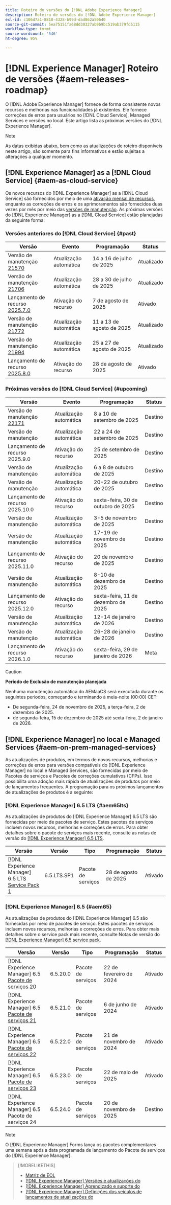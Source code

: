 ```yaml
---
title: Roteiro de versões do [!DNL Adobe Experience Manager]
description: Roteiro de versões do [!DNL Adobe Experience Manager]
exl-id: c106d7a1-8810-4328-b99d-dad862a50640
source-git-commit: 5ea75151fa68dd30327ab9b9bc519ab379fd5115
workflow-type: tm+mt
source-wordcount: '546'
ht-degree: 95%

---
```



# [!DNL Experience Manager] Roteiro de versões {#aem-releases-roadmap}

O [!DNL Adobe Experience Manager] fornece de forma consistente novos recursos e melhorias nas funcionalidades já existentes. Ele fornece correções de erros para usuários no [!DNL Cloud Service], Managed Services e versões no local. Este artigo lista as próximas versões do [!DNL Experience Manager].

>[!NOTE]
>
>As datas exibidas abaixo, bem como as atualizações de roteiro disponíveis neste artigo, são somente para fins informativos e estão sujeitas a alterações a qualquer momento.

## [!DNL Experience Manager] as a [!DNL Cloud Service] {#aem-as-cloud-service}

Os novos recursos do [!DNL Experience Manager] as a [!DNL Cloud Service] são fornecidos por meio de uma [ativação mensal de recursos](https://experienceleague.adobe.com/pt-br/docs/experience-manager-cloud-service/content/release-notes/release-notes/release-notes-current), enquanto as correções de erros e os aprimoramentos são fornecidos duas vezes por mês por meio das [versões de manutenção](https://experienceleague.adobe.com/pt-br/docs/experience-manager-cloud-service/content/release-notes/maintenance/latest).
As próximas versões do [!DNL Experience Manager] as a [!DNL Cloud Service] estão planejadas da seguinte forma:

### Versões anteriores do [!DNL Cloud Service] {#past}

| Versão | Evento | Programação | Status |
|---|---|---|---|
| Versão de manutenção [21570](https://experienceleague.adobe.com/pt-br/docs/experience-manager-cloud-service/content/release-notes/maintenance/2025/2025-7-0#21570) | Atualização automática | 14 a 16 de julho de 2025 | Atualizado |
| Versão de manutenção [21706](https://experienceleague.adobe.com/pt-br/docs/experience-manager-cloud-service/content/release-notes/maintenance/2025/2025-7-0#21706) | Atualização automática | 28 a 30 de julho de 2025 | Atualizado |
| Lançamento de recurso [2025.7.0](https://experienceleague.adobe.com/pt-br/docs/experience-manager-cloud-service/content/release-notes/release-notes/2025/release-notes-2025-7-0) | Ativação do recurso | 7 de agosto de 2025 | Ativado |
| Versão de manutenção [21772](https://experienceleague.adobe.com/pt-br/docs/experience-manager-cloud-service/content/release-notes/maintenance/2025/2025-8-0#21772) | Atualização automática | 11 a 13 de agosto de 2025 | Atualizado |
| Versão de manutenção [21994](https://experienceleague.adobe.com/pt-br/docs/experience-manager-cloud-service/content/release-notes/maintenance/2025/2025-8-0#21994) | Atualização automática | 25 a 27 de agosto de 2025 | Atualizado |
| Lançamento de recurso [2025.8.0](https://experienceleague.adobe.com/pt-br/docs/experience-manager-cloud-service/content/release-notes/release-notes/release-notes-current) | Ativação do recurso | 28 de agosto de 2025 | Ativado |

### Próximas versões do [!DNL Cloud Service] {#upcoming}

| Versão | Evento | Programação | Status |
|---|---|---|---|
| Versão de manutenção [22171](https://experienceleague.adobe.com/pt-br/docs/experience-manager-cloud-service/content/release-notes/maintenance/latest) | Atualização automática | 8 a 10 de setembro de 2025 | Destino |
| Versão de manutenção | Atualização automática | 22 a 24 de setembro de 2025 | Destino |
| Lançamento de recurso 2025.9.0 | Ativação do recurso | 25 de setembro de 2025 | Destino |
| Versão de manutenção | Atualização automática | 6 a 8 de outubro de 2025 | Destino |
| Versão de manutenção | Atualização automática | 20-22 de outubro de 2025 | Destino |
| Lançamento de recurso 2025.10.0 | Ativação do recurso | sexta-feira, 30 de outubro de 2025 | Destino |
| Versão de manutenção | Atualização automática | 3-5 de novembro de 2025 | Destino |
| Versão de manutenção | Atualização automática | 17-19 de novembro de 2025 | Destino |
| Lançamento de recurso 2025.11.0 | Ativação do recurso | 20 de novembro de 2025 | Destino |
| Versão de manutenção | Atualização automática | 8-10 de dezembro de 2025 | Destino |
| Lançamento de recurso 2025.12.0 | Ativação do recurso | sexta-feira, 11 de dezembro de 2025 | Destino |
| Versão de manutenção | Atualização automática | 12-14 de janeiro de 2026 | Destino |
| Versão de manutenção | Atualização automática | 26-28 de janeiro de 2026 | Destino |
| Lançamento de recurso 2026.1.0 | Ativação do recurso | sexta-feira, 29 de janeiro de 2026 | Meta |

>[!CAUTION]
>
>**Período de Exclusão de manutenção planejada**
>
> Nenhuma manutenção automática do AEMaaCS será executada durante os seguintes períodos, começando e terminando à meia-noite (00:00) CET:
>
>* De segunda-feira, 24 de novembro de 2025, a terça-feira, 2 de dezembro de 2025.
>* de segunda-feira, 15 de dezembro de 2025 até sexta-feira, 2 de janeiro de 2026.

## [!DNL Experience Manager] no local e Managed Services {#aem-on-prem-managed-services}

As atualizações de produtos, em termos de novos recursos, melhorias e correções de erros para versões compatíveis do [!DNL Experience Manager] no local e Managed Services, são fornecidas por meio de Pacotes de serviços e Pacotes de correções cumulativos (CFPs). Isso possibilita uma adoção mais rápida de atualizações de produtos por meio de lançamentos frequentes. A programação para os próximos lançamentos de atualizações de produtos é a seguinte:

### [!DNL Experience Manager] 6.5 LTS {#aem65lts}

As atualizações de produtos do [!DNL Experience Manager] 6.5 LTS são fornecidas por meio de pacotes de serviço. Estes pacotes de serviços incluem novos recursos, melhorias e correções de erros. Para obter detalhes sobre o pacote de serviços mais recente, consulte as notas de versão do [[!DNL Experience Manager]  6.5 LTS](https://experienceleague.adobe.com/pt-br/docs/experience-manager-65-lts/content/release-notes/release-notes).

| Versão | Versão | Tipo | Programação | Status |
|---|---|---|---|---|
| [!DNL Experience Manager] 6.5 LTS [Service Pack 1](https://experienceleague.adobe.com/pt-br/docs/experience-manager-65-lts/content/release-notes/release-notes) | 6.5.LTS.SP1 | Pacote de serviços | 28 de agosto de 2025 | Ativado |

### [!DNL Experience Manager] 6.5 {#aem65}

As atualizações de produtos do [!DNL Experience Manager] 6.5 são fornecidas por meio de pacotes de serviço. Estes pacotes de serviços incluem novos recursos, melhorias e correções de erros. Para obter mais detalhes sobre o service pack mais recente, consulte Notas de versão do [[!DNL Experience Manager] 6.5 service pack](https://experienceleague.adobe.com/pt-br/docs/experience-manager-65/content/release-notes/release-notes).

| Versão | Versão | Tipo | Programação | Status |
|---|---|---|---|---|
| [!DNL Experience Manager] 6.5 [Pacote de serviços 20](https://experienceleague.adobe.com/pt-br/docs/experience-manager-65/content/release-notes/service-pack/6-5-20) | 6.5.20.0 | Pacote de serviços | 22 de fevereiro de 2024 | Ativado |
| [!DNL Experience Manager] 6.5 [Pacote de serviços 21](https://experienceleague.adobe.com/pt-br/docs/experience-manager-65/content/release-notes/service-pack/6-5-21) | 6.5.21.0 | Pacote de serviços | 6 de junho de 2024 | Ativado |
| [!DNL Experience Manager] 6.5 [Pacote de serviços 22](https://experienceleague.adobe.com/pt-br/docs/experience-manager-65/content/release-notes/service-pack/6-5-22) | 6.5.22.0 | Pacote de serviços | 21 de novembro de 2024 | Ativado |
| [!DNL Experience Manager] 6.5 [Pacote de serviços 23](https://experienceleague.adobe.com/pt-br/docs/experience-manager-65/content/release-notes/release-notes) | 6.5.23.0 | Pacote de serviços | 22 de maio de 2025 | Ativado |
| [!DNL Experience Manager] 6.5 Pacote de serviços 24 | 6.5.24.0 | Pacote de serviços | 20 de novembro de 2025 | Destino |

>[!NOTE]
>
>O [!DNL Experience Manager] Forms lança os pacotes complementares uma semana após a data programada de lançamento do Pacote de serviços do [!DNL Experience Manager].

>[!MORELIKETHIS]
>
>* [Matriz de EOL](https://helpx.adobe.com/br/support/programs/eol-matrix.html)
>* [[!DNL Experience Manager] Versões e atualizações do](https://experienceleague.adobe.com/pt-br/docs/experience-manager-release-information/aem-release-updates/aem-releases-updates)
>* [[!DNL Experience Manager] Aprendizado e suporte do](https://experienceleague.adobe.com/pt-br/docs/experience-manager-cloud-service)
>* [[!DNL Experience Manager] Definições dos veículos de lançamentos de atualizações do](/help/using/update-release-vehicle-definitions.md)
